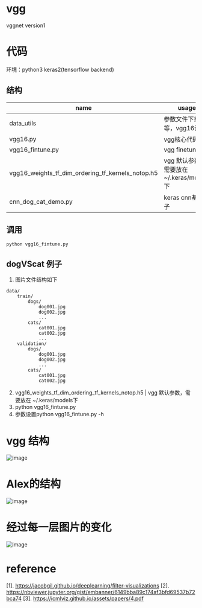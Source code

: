 # vgg
vggnet version1

# 代码
环境：python3 keras2(tensorflow backend)
## 结构
name | usage
---|---
data_utils | 参数文件下载等，vgg16调用
vgg16.py | vgg核心代码
vgg16_fintune.py|vgg finetune
vgg16_weights_tf_dim_ordering_tf_kernels_notop.h5 | vgg 默认参数，需要放在 ~/.keras/models下
cnn_dog_cat_demo.py | keras cnn基础例子

## 调用
```
python vgg16_fintune.py
```

## dogVScat 例子
1. 图片文件结构如下
```
data/
    train/
        dogs/
            dog001.jpg
            dog002.jpg
            ...
        cats/
            cat001.jpg
            cat002.jpg
            ...
    validation/
        dogs/
            dog001.jpg
            dog002.jpg
            ...
        cats/
            cat001.jpg
            cat002.jpg
```

2. vgg16_weights_tf_dim_ordering_tf_kernels_notop.h5 | vgg 默认参数，需要放在 ~/.keras/models下
3. python vgg16_fintune.py
4. 参数设置python vgg16_fintune.py -h 


# vgg 结构
![image](https://github.com/chenlongzhen/vgg_finetune/raw/master/pic/vgg.png)

# Alex的结构
![image](https://github.com/chenlongzhen/vgg_finetune/raw/master/pic/alex_vsvgg.png)


# 经过每一层图片的变化
![image](https://github.com/chenlongzhen/vgg_finetune/raw/master/pic/bianhua.png)

# reference
[1]. https://jacobgil.github.io/deeplearning/filter-visualizations
[2]. https://nbviewer.jupyter.org/gist/embanner/6149bba89c174af3bfd69537b72bca74
[3]. https://icmlviz.github.io/assets/papers/4.pdf
